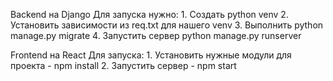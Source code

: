Backend на Django
  Для запуска нужно:
    1. Создать python venv
    2. Установить зависимости из req.txt для нашего venv
    3. Выполнить python manage.py migrate
    4. Запустить сервер python manage.py runserver

Frontend на React
  Для запуска:
    1. Установить нужные модули для проекта - npm install
    2. Запустить сервер - npm start

